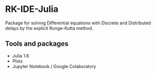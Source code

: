 # RK-IDE-Julia
Package for solving Differential equations with Discrete and Distributed delays by the explicit Runge-Kutta method.

Tools and packages
---------

* Julia 1.6
* Plots
* Jupyter Notebook / Google Colaboratory